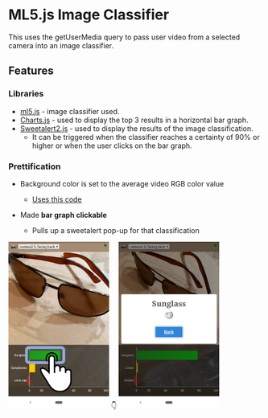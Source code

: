 # ML5.js Image Classifier
This uses the getUserMedia query to pass user video from a selected camera into an image classifier.

## Features
### Libraries
- [ml5.js](https://ml5js.org) - image classifier used.
- [Charts.js](https://www.chartjs.org/) - used to display the top 3 results in a horizontal bar graph.
- [Sweetalert2.js](https://sweetalert2.github.io/) - used to display the results of the image classification.
  - It can be triggered when the classifier reaches a certainty of 90% or higher or when the user clicks on the bar graph.

### Prettification
- Background color is set to the average video RGB color value
  - [Uses this code](http://jsfiddle.net/xLF38/818/)

- Made **bar graph clickable** 
  - Pulls up a sweetalert pop-up for that classification
<img src="ImageClassifier1.png" alt="" width="200" display="inline-block"/>
👇
<img src="ImageClassifier2.png" alt="" width="200"  display="inline-block"/>
